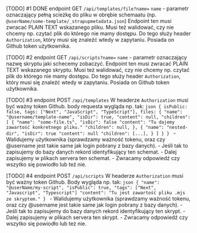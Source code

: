 [TODO] #1 DONE
    endpoint GET `/api/templates/file?name=`
    `name` - parametr oznaczający pełną scieżkę do pliku w obrębie schemaatu (np. `@userName/some-template/_strapupmetadata.json`)
    Endpoint ten musi zwracać PLAIN TEXT wskazanego pliku. Musi też walidować, czy nie chcemy np. czytać plik do którego nie mamy dostępu. Do tego służy header `Authorization`, który musi się znaleźć wtedy w zapytaniu. Posiada on Github token użytkownika.

[TODO] #2
    endpoint GET `/api/scripts?name=`
    `name` - parametr oznaczający nazwę skryptu jaki schecemy zobaczyć.
    Endpoint ten musi zwracać PLAIN TEXT wskazanego skryptu. Musi też walidować, czy nie chcemy np. czytać plik do którego nie mamy dostępu. Do tego służy header `Authorization`, który musi się znaleźć wtedy w zapytaniu. Posiada on Github token użytkownika.

[TODO] #3
    endpoint POST `/api/templates`
    W headerze `Authorization` musi być ważny token Github.
    body requesta wygląda np. tak:
    ```json
    {
        isPublic: false,
        tags: ["Next", "JavaScript", "TypeScript"],
        files: {
            "name": "@username/template-name",
            "isDir": true,
            "content": null,
            "children": [
                {
                    "name": "some-file.ts",
                    "isDir": false
                    "content": "Tu dajemy zawartość konkretnego pliku."
                    "children": null,
                },
                {
                    "name": "nested-dir",
                    "isDir": true
                    "content": null
                    "children": [...],
                }
            ]
        }
    }
    ```
    - Walidujemy użytkownika (sprawdzamy ważność tokenu, oraz czy @username jest takie same jak login pobrany z bazy danych).
    - Jeśli tak to zapisujemy do bazy danych rekord identyfikujący ten schemat.
    - Dalej zapisujemy w plikach servera ten schemat.
    - Zwracamy odpowiedź czy wszytko się powiodło lub też nie.

[TODO] #4
    endpoint POST `/api/scripts`
    W headerze `Authorization` musi być ważny token Github.
    Body wygląda np. tak:
    ```json
    {
        "name": "@userName/my-script",
        "isPublic": true,
        "tags": ["Next", "Javascript", "Typescript"]
        "content": "Tu jest zawartość pliku .mjs ze skryptem."
    }
    ```
    - Walidujemy użytkownika (sprawdzamy ważność tokenu, oraz czy @username jest takie same jak login pobrany z bazy danych).
    - Jeśli tak to zapisujemy do bazy danych rekord identyfikujący ten skrypt.
    - Dalej zapisujemy w plikach servera ten skrypt.
    - Zwracamy odpowiedź czy wszytko się powiodło lub też nie.
